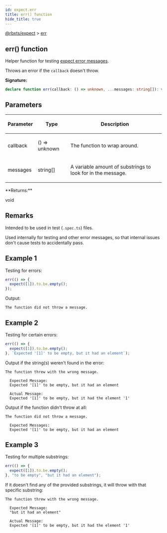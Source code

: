 ```yaml
---
id: expect.err
title: err() function
hide_title: true
---
```


[@rbxts/expect](./expect.md) &gt; [err](./expect.err.md)

## err() function

Helper function for testing [expect error messages](./expect.expectmessagebuilder.md)<!-- -->.

Throws an error if the `callback` doesn't throw.

**Signature:**

```typescript
declare function err(callback: () => unknown, ...messages: string[]): void;
```

## Parameters

<table><thead><tr><th>

Parameter


</th><th>

Type


</th><th>

Description


</th></tr></thead>
<tbody><tr><td>

callback


</td><td>

() =&gt; unknown


</td><td>

The function to wrap around.


</td></tr>
<tr><td>

messages


</td><td>

string\[\]


</td><td>

A variable amount of substrings to look for in the message.


</td></tr>
</tbody></table>
**Returns:**

void

## Remarks

Intended to be used in test (`.spec.ts`<!-- -->) files.

Used internally for testing  and other error messages, so that internal issues don't cause tests to accidentally pass.

## Example 1

Testing for errors:

```ts
err(() => {
  expect([1]).to.be.empty();
});
```
Output:

```logs
The function did not throw a message.
```

## Example 2

Testing for certain errors:

```ts
err(() => {
  expect([1]).to.be.empty();
}, `Expected '[1]' to be empty, but it had an element`);
```
Output if the string(s) weren't found in the error:

```logs
The function threw with the wrong message.

  Expected Message:
  Expected '[1]' to be empty, but it had an element

  Actual Message:
  Expected '[1]' to be empty, but it had the element '1'
```
Output if the function didn't throw at all:

```logs
The function did not throw a message.

  Expected Messages:
  Expected '[1]' to be empty, but it had an element
```

## Example 3

Testing for multiple substrings:

```ts
err(() => {
  expect([1]).to.be.empty();
}, "to be empty", "but it had an element");
```
If it doesn't find any of the provided substrings, it will throw with that specific substring:

```logs
The function threw with the wrong message.

  Expected Message:
  "but it had an element"

  Actual Message:
  Expected '[1]' to be empty, but it had the element '1'
```
